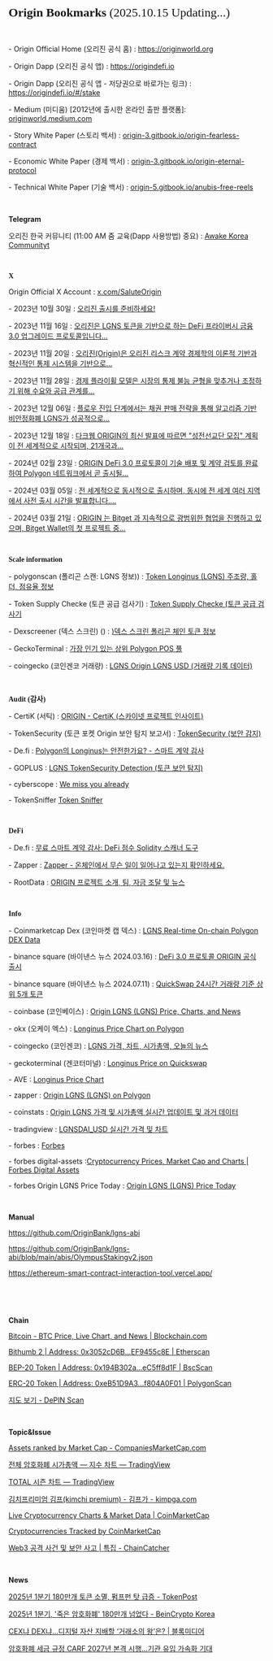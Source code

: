 </head>
<h1 style="margin: 0.0px 0.0px 16.1px 0.0px; font: 24.0px Times; -webkit-text-stroke: #000000"><span class="s1"><strong>Origin Bookmarks </strong>(2025.10.15 Updating...)<strong></strong></span></h1>
<p class="p2">&nbsp;</p>
<p class="p2"><span class="s2">- Origin Official Home (오리진 공식 홈) : <a href="https://originworld.org/"><span class="s3">https://originworld.org</span></a></span></p>
<p class="p2"><span class="s2">- Origin Dapp (오리진 공식 앱) : <a href="https://originworld.org/"><span class="s3">https://origindefi.io</span></a></span></p>
<p class="p2"><span class="s2">- Origin Dapp (오리진 공식 앱 - 저당권으로 바로가는 링크) : <a href="https://originworld.org/"><span class="s3">https://origindefi.io/#/stake</span></a></span></p>
<p class="p2"><span class="s2">- Medium (미디움) [2012년에 출시한 온라인 출판 플랫폼]: <a href="https://originworld.medium.com/"><span class="s3">originworld.medium.com</span></a></span></p>
<p class="p3"><span class="s2">- Story White Paper (스토리 백서) : <a href="https://origin-3.gitbook.io/origin-fearless-contract"><span class="s5">origin-3.gitbook.io/origin-fearless-contract</span></a></span></p>
<p class="p3"><span class="s2">- Economic White Paper (경제 백서) : <a href="https://origin-3.gitbook.io/origin-eternal-protocol"><span class="s5">origin-3.gitbook.io/origin-eternal-protocol</span></a></span></p>
<p class="p3"><span class="s2">- Technical White Paper (기술 백서) : <a href="https://origin-5.gitbook.io/anubis-free-reels"><span class="s5">origin-5.gitbook.io/anubis-free-reels</span></a></span></p>
<p class="p4"><span class="s1"></span><br></p>
<p class="p5"><span class="s1"><b>Telegram</b><b></b></span></p>
<p class="p2"><span class="s9">오리진 한국 커뮤니티 (11:00 AM 줌 교육(Dapp 사용방법) 중요) : <a href="https://t.me/+i7ysEedPAuVmZjJl">Awake Korea Communityt</a></span></p>
<p class="p6"><span class="s9"></span><br></p>
<h3 style="margin: 0.0px 0.0px 14.0px 0.0px; font: 14.0px Times; -webkit-text-stroke: #000000"><span class="s1"><b>X</b><b></b></span></h3>
<p class="p2"><span class="s6">Origin Official X Account : <a href="https://x.com/SaluteOrigin"><span class="s7">x.com/SaluteOrigin</span></a></span></p>
<p class="p2"><span class="s8">- 2023년 10월 30일 : <a href="https://x.com/SaluteOrigin/status/1718888173244453181"><span class="s3">오리진 출시를 준비하세요!</span></a></span></p>
<p class="p2"><span class="s8">- 2023년 11월 16일 : <a href="https://x.com/SaluteOrigin/status/1724922219682242967"><span class="s3">오리진은 LGNS 토큰을 기반으로 하는 DeFi 프라이버시 금융 3.0 업그레이드 프로토콜입니다…</span></a></span></p>
<p class="p2"><span class="s8">- 2023년 11월 20일 : <a href="https://x.com/SaluteOrigin/status/1726316443355304088"><span class="s3">오리진(Origin)은 오리진 리스크 계약 경제학의 이론적 기반과 혁신적인 통제 시스템을 기반으로…</span></a></span></p>
<p class="p2"><span class="s8">- 2023년 11월 28일 : <a href="https://x.com/SaluteOrigin/status/1729505194268872716"><span class="s3">경제 플라이휠 모델은 시장의 통제 불능 균형을 맞추거나 조정하기 위해 수요와 공급 관계를…</span></a></span></p>
<p class="p2"><span class="s8">- 2023년 12월 06일 : <a href="https://x.com/SaluteOrigin/status/1732117082962264266"><span class="s3">플로우 진입 단계에서는 채권 판매 전략을 통해 알고리즘 기반 비안정화폐 LGNS가 성공적으로…</span></a></span></p>
<p class="p2"><span class="s8">- 2023년 12월 18일 : <a href="https://x.com/SaluteOrigin/status/1736676123986301263"><span class="s3">다크웹 ORIGIN의 최신 발표에 따르면 "성전선교단 모집" 계획이 전 세계적으로 시작되며, 21개국과…</span></a></span></p>
<p class="p2"><span class="s8">- 2024년 02월 23일 : <a href="https://x.com/SaluteOrigin/status/1760955559581474907"><span class="s3">ORIGIN DeFi 3.0 프로토콜이 기술 배포 및 계약 검토를 완료하여 Polygon 네트워크에서 곧 출시될…</span></a></span></p>
<p class="p2"><span class="s8">- 2024년 03월 05일 : <a href="https://x.com/SaluteOrigin/status/1764958425757458591"><span class="s3">전 세계적으로 동시적으로 출시하며, 동시에 전 세계 여러 지역에서 사전 출시 시간을 발표합니다.…</span></a></span></p>
<p class="p2"><span class="s8">- 2024년 03월 21일 : <a href="https://x.com/SaluteOrigin/status/1770771929172935011"><span class="s3">ORIGIN 는 Bitget 과 지속적으로 광범위한 협업을 진행하고 있으며, Bitget Wallet의 첫 프로젝트 중…</span></a></span></p>
<p class="p7"><span class="s1"></span><br></p>
<h3 style="margin: 0.0px 0.0px 14.0px 0.0px; font: 14.0px Times; -webkit-text-stroke: #000000"><span class="s1"><b>Scale information</b><b></b></span></h3>
<p class="p2"><span class="s9">- polygonscan (폴리곤 스캔: LGNS 정보)) : <a href="https://polygonscan.com/token/0xeB51D9A39AD5EEF215dC0Bf39a8821ff804A0F01#balances">Token Longinus (LGNS) 주조량, 홀더, 점유율 정보</span></a></span></p>
<p class="p2"><span class="s9">- Token Supply Checke (토큰 공급 검사기) : <a href="https://polygonscan.com/tokencheck-tool">Token Supply Checke (토큰 공급 검사기</span></a></span></p>
<p class="p2"><span class="s9">- Dexscreener (덱스 스크린) () : <a href="https://dexscreener.com/polygon">)덱스 스크린 폴리곤 체인 토큰 정보</span></a></span></p>
<p class="p2"><span class="s9">- GeckoTerminal : <a href="https://www.geckoterminal.com/ko/polygon_pos/pools">가장 인기 있는 상위 Polygon POS 풀</span></a></span></p>
<p class="p2"><span class="s9">- coingecko (코인겐코 거래량) : <a href="https://www.coingecko.com/ko/%EC%BD%94%EC%9D%B8/origin-lgns/historical_data">LGNS Origin LGNS USD (거래량 기록 데이터)</a></span></p>
<p class="p7"><span class="s1"></span><br></p>
<h3 style="margin: 0.0px 0.0px 14.0px 0.0px; font: 14.0px Times; -webkit-text-stroke: #000000"><span class="s1"><b>Audit (감사)</b><b></b></span></h3>
<p class="p2"><span class="s9">- CertiK (서틱) : <a href="https://skynet.certik.com/ko/projects/origin#code-security">ORIGIN - CertiK (스카이넷 프로젝트 인사이트)</span></a></span></p>
<p class="p2"><span class="s9">- TokenSecurity (토큰 포켓 Origin 보안 탐지 보고서) : <a href="https://tokensecurity.tptool.pro/?locale=en&amp;utm_source=tokenpocket#/?address=0xeb51d9a39ad5eef215dc0bf39a8821ff804a0f01&amp;ns=ethereum&amp;chain_id=137&amp;blockchain_id=18">TokenSecurity (보안 감지)</a></span></p>
<p class="p2"><span class="s9">- De.fi : <a href="https://de.fi/scanner/contract/0xeb51d9a39ad5eef215dc0bf39a8821ff804a0f01?chainId=plg">Polygon의 Longinus는 안전한가요? - 스마트 계약 감사</a></span></p>
<p class="p2"><span class="s9">- GOPLUS : <a href="https://gopluslabs.io/token-security/137/0xeb51d9a39ad5eef215dc0bf39a8821ff804a0f01">LGNS <span class="s10">TokenSecurity Detection (토큰 보안 탐지)</span></a></span></p>
<p class="p2"><span class="s9">- cyberscope : <a href="https://www.cyberscope.io/cyberscan?chainId=137&amp;address=0xeb51d9a39ad5eef215dc0bf39a8821ff804a0f01#security">We miss you already</a></span></p>
<p class="p2"><span class="s9">- TokenSniffer <a href="https://tokensniffer.com/token/poly/0xeb51d9a39ad5eef215dc0bf39a8821ff804a0f01">Token Sniffer</a></span></p>
<p class="p7"><span class="s1"></span><br></p>
<h3 style="margin: 0.0px 0.0px 14.0px 0.0px; font: 14.0px Times; -webkit-text-stroke: #000000"><span class="s1"><b>DeFi</b><b></b></span></h3>
<p class="p2"><span class="s9">- De.fi : <a href="https://de.fi/scanner">무료 스마트 계약 감사: DeFi 점수 Solidity 스캐너 도구</a></span></p>
<p class="p2"><span class="s9">- Zapper : <a href="https://zapper.xyz/?trendingType=trending">Zapper - 온체인에서 무슨 일이 일어나고 있는지 확인하세요.</a></span></p>
<p class="p2"><span class="s9">- RootData : <a href="https://ko.rootdata.com/Projects/detail/ORIGIN?k=MTU5NTY%3D">ORIGIN 프로젝트 소개, 팀, 자금 조달 및 뉴스</a></span></p>
<p class="p4"><span class="s1"></span><br></p>
<h3 style="margin: 0.0px 0.0px 14.0px 0.0px; font: 14.0px Times; -webkit-text-stroke: #000000"><span class="s1"><b>Info</b><b></b></span></h3>
<p class="p2"><span class="s9">- Coinmarketcap Dex (코인마켓 캡 덱스) : <a href="https://dex.coinmarketcap.com/token/polygon/0xeb51d9a39ad5eef215dc0bf39a8821ff804a0f01/">LGNS Real-time On-chain Polygon DEX Data</a></span></p>
<p class="p2"><span class="s9">- binance square (바이낸스 뉴스 2024.03.16) : <a href="https://www.binance.com/en/square/post/03-16-2024-defi-3-0-origin-5466478430618?ref=527648310&amp;utm_campaign=app_share_link&amp;utm_source=telegram">DeFi 3.0 프로토콜 ORIGIN 공식 출시</span></a></span></p>
<p class="p2"><span class="s9">- binance square (바이낸스 뉴스 2024.07.11) : <a href="https://www.binance.com/en/square/post/10617615368202">QuickSwap 24시간 거래량 기준 상위 5개 토큰</a></span></p>
<p class="p2"><span class="s9">- coinbase (코인베이스) : <a href="https://www.coinbase.com/price/origin-lgns">Origin LGNS (LGNS) Price, Charts, and News</a></span></p>
<p class="p2"><span class="s9">- okx (오케이 엑스) : <a href="https://web3.okx.com/token/polygon/0xeb51d9a39ad5eef215dc0bf39a8821ff804a0f01">Longinus Price Chart on Polygon</a></span></p>
<p class="p2"><span class="s9">- coingecko (코인겐코) : <a href="https://www.coingecko.com/ko/%EC%BD%94%EC%9D%B8/origin-lgns">LGNS 가격, 차트, 시가총액, 오늘의 뉴스</a></span></p>
<p class="p2"><span class="s9">- geckoterminal (겐코터미널) : <a href="https://www.geckoterminal.com/polygon_pos/pools/0x882df4b0fb50a229c3b4124eb18c759911485bfb">Longinus Price on Quickswap</a></span></p>
<p class="p2"><span class="s9">- AVE : <a href="https://ave.ai/token/0xeb51d9a39ad5eef215dc0bf39a8821ff804a0f01-polygon?from=Home">Longinus Price Chart</a></span></p>
<p class="p2"><span class="s9">- zapper : <a href="https://zapper.xyz/token/polygon/0xeb51d9a39ad5eef215dc0bf39a8821ff804a0f01/LGNS/details?tab=overview">Origin LGNS (LGNS) on Polygon</a></span></p>
<p class="p2"><span class="s9">- coinstats : <a href="https://coinstats.app/ko/coins/origin-lgns/">Origin LGNS 가격 및 시가총액 실시간 업데이트 및 과거 데이터</a></span></p>
<p class="p2"><span class="s9">- tradingview : <a href="https://kr.tradingview.com/symbols/LGNSDAI_882DF4.USD/?asset=base&amp;exchange=QUICKSWAP&amp;timeframe=ALL">LGNSDAI_USD 실시간 가격 및 차트</a></span></p>
<p class="p2"><span class="s9">- forbes : <a href="https://www.forbes.com/">Forbes</a></span></p>
<p class="p2"><span class="s9">- forbes digital-assets :<a href="https://www.forbes.com/digital-assets/crypto-prices/?page=142&amp;sh=553595112478">Cryptocurrency Prices, Market Cap and Charts | Forbes Digital Assets</a></span></p>
<p class="p2"><span class="s9">- forbes Origin LGNS Price Today : <a href="https://www.forbes.com/digital-assets/assets/origin-lgns-lgns/">Origin LGNS (LGNS) Price Today</a></span></p>
<p class="p6"><span class="s9"></span><br></p>
<p class="p8"><span class="s1"><b>Manual</b><b></b></span></p>
<p class="p9"><span class="s9"><a href="https://github.com/OriginBank/lgns-abi">https://github.com/OriginBank/lgns-abi<span class="s11"></span></a></span></p>
<p class="p10"><span class="s1"><a href="https://github.com/OriginBank/lgns-abi/blob/main/abis/OlympusStakingv2.json">https://github.com/OriginBank/lgns-abi/blob/main/abis/OlympusStakingv2.json<span class="s12"></span></a></span></p>
<p class="p10"><span class="s1"><a href="https://ethereum-smart-contract-interaction-tool.vercel.app/">https://ethereum-smart-contract-interaction-tool.vercel.app/<span class="s12"></span></a></span></p>
<p class="p6"><span class="s9"></span><br></p>
<p class="p6"><span class="s9"></span><br></p>
<p class="p8"><span class="s1"><b>Chain</b><b></b></span></p>
<p class="p9"><span class="s9"><a href="https://www.blockchain.com/explorer/assets/btc">Bitcoin - BTC Price, Live Chart, and News | Blockchain.com<span class="s11"></span></a></span></p>
<p class="p9"><span class="s9"><a href="https://etherscan.io/address/0x3052cD6BF951449A984fe4B5a38B46AEF9455c8E#tokentxns">Bithumb 2 | Address: 0x3052cD6B...EF9455c8E | Etherscan<span class="s11"></span></a></span></p>
<p class="p9"><span class="s9"><a href="https://bscscan.com/token/0x194B302a4b0a79795Fb68E2ADf1B8c9eC5ff8d1F#balances">BEP-20 Token | Address: 0x194B302a...eC5ff8d1F | BscScan<span class="s11"></span></a></span></p>
<p class="p9"><span class="s9"><a href="https://polygonscan.com/token/0xeB51D9A39AD5EEF215dC0Bf39a8821ff804A0F01#balances">ERC-20 Token | Address: 0xeB51D9A3...f804A0F01 | PolygonScan<span class="s11"></span></a></span></p>
<p class="p9"><span class="s10"><a href="https://depinscan.io/ko/map-view">지도<span class="s13"> </span><span class="s11">보기</span><span class="s13"> - DePIN Scan</span></a></span></p>
<p class="p11"><span class="s1"><b></b></span><br></p>
<p class="p5"><span class="s1"><b>Topic&amp;Issue</b><b></b></span></p>
<p class="p2"><span class="s9"><a href="https://companiesmarketcap.com/assets-by-market-cap/#google_vignette">Assets ranked by Market Cap - CompaniesMarketCap.com</a></span></p>
<p class="p2"><span class="s10"><a href="https://kr.tradingview.com/symbols/TOTAL/?timeframe=60M">전체<span class="s14"> </span><span class="s9">암호화폐</span><span class="s14"> </span><span class="s9">시가총액</span><span class="s14"> — </span><span class="s9">지수</span><span class="s14"> </span><span class="s9">차트</span><span class="s14"> — TradingView</span></a></span></p>
<p class="p2"><span class="s9"><a href="https://kr.tradingview.com/symbols/TOTAL/seasonals/">TOTAL <span class="s10">시즌</span> <span class="s10">차트</span> — TradingView</a></span></p>
<p class="p2"><span class="s10"><a href="https://kimpga.com/">김치프리미엄<span class="s14"> </span><span class="s9">김프</span><span class="s14">(kimchi premium) - </span><span class="s9">김프가</span><span class="s14"> - kimpga.com</span></a></span></p>
<p class="p2"><span class="s9"><a href="https://coinmarketcap.com/charts/">Live Cryptocurrency Charts &amp; Market Data | CoinMarketCap</a></span></p>
<p class="p2"><span class="s9"><a href="https://coinmarketcap.com/charts/number-of-cryptocurrencies-tracked/">Cryptocurrencies Tracked by CoinMarketCap</a></span></p>
<p class="p9"><span class="s9"><a href="https://www.chaincatcher.com/ko/special/152">Web3 <span class="s15">공격</span><span class="s11"> </span><span class="s15">사건</span><span class="s11"> </span><span class="s15">및</span><span class="s11"> </span><span class="s15">보안</span><span class="s11"> </span><span class="s15">사고</span><span class="s11"> | </span><span class="s15">특집</span><span class="s11"> - ChainCatcher</span></a></span></p>
<p class="p4"><span class="s1"></span><br></p>
<p class="p5"><span class="s1"><b>News</b><b></b></span></p>
<p class="p2"><span class="s9"><a href="https://www.tokenpost.kr/news/cryptocurrency/244186">2025<span class="s10">년</span> 1<span class="s10">분기</span> 180<span class="s10">만개</span> <span class="s10">토큰</span> <span class="s10">소멸</span>, <span class="s10">펌프펀</span> <span class="s10">탓</span> <span class="s10">급증</span> - TokenPost</a></span></p>
<p class="p2"><span class="s9"><a href="https://kr.beincrypto.com/base-news/108942/">2025<span class="s10">년</span> 1<span class="s10">분기</span>, '<span class="s10">죽은</span> <span class="s10">암호화폐</span>' 180<span class="s10">만개</span> <span class="s10">넘었다</span> - BeinCrypto Korea</a></span></p>
<p class="p12"><span class="s14"><a href="https://www.blockmedia.co.kr/archives/921759#google_vignette">CEX<span class="s10">냐</span><span class="s9"> DEX</span><span class="s10">냐</span><span class="s9">…</span><span class="s10">디지털</span><span class="s9"> </span><span class="s10">자산</span><span class="s9"> </span><span class="s10">지배할</span><span class="s9"> ‘</span><span class="s10">거래소의</span><span class="s9"> </span><span class="s10">왕</span><span class="s9">’</span><span class="s10">은</span><span class="s9">? | </span><span class="s10">블록미디어</span></a></span></p>
<p class="p12"><span class="s9"><a href="https://news.zum.com/articles/99398575/%EC%95%94%ED%98%B8%ED%99%94%ED%8F%90-%EC%84%B8%EA%B8%88-%EA%B7%9C%EC%A0%95-carf-2027%EB%85%84-%EB%B3%B8%EA%B2%A9-%EC%8B%9C%ED%96%89-%EA%B8%B0%EA%B4%80-%EC%9C%A0%EC%9E%85-%EA%B0%80%EC%86%8D%ED%99%94-%EA%B8%B0%EB%8C%80">암호화폐 <span class="s10">세금</span> <span class="s10">규정</span> CARF 2027<span class="s10">년</span> <span class="s10">본격</span> <span class="s10">시행</span>…<span class="s10">기관</span> <span class="s10">유입</span> <span class="s10">가속화</span> <span class="s10">기대</span></a></span></p>
<p class="p6"><span class="s9"></span><br></p>
<p class="p6"><span class="s9"></span><br></p>
</body>
</html>

